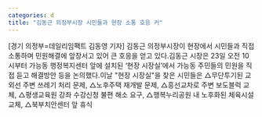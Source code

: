 ```yaml
---
categories: d
title: "김동근 의정부시장 시민들과 현장 소통 호응 커"
---
```

[경기 의정부=데일리임팩트 김동영 기자] 김동근 의정부시장이 현장에서 시민들과 직접 소통하며 민원해결에 앞장서고 있어 큰 호응을 얻고 있다.김동근 시장은 23일 오전 10시부터 가능동 행정복지센터 앞에 설치된 ‘현장 시장실’에서 가능동 주민들의 민원을 직접 듣고 해결방안 등을 논의했다.이날 "현장 시장실"을 찾은 시민들은 △무단투기된 교외선 주변 쓰레기 처리 문제, △노후주택 재개발 문제, △흥선교차로 주변 보도블럭 교체, △평생교육원 강좌 수강신청 불편 해소 요구, △행복누리공원 내 노후화된 체육시설 교체, △북부치안센터 앞 휴식